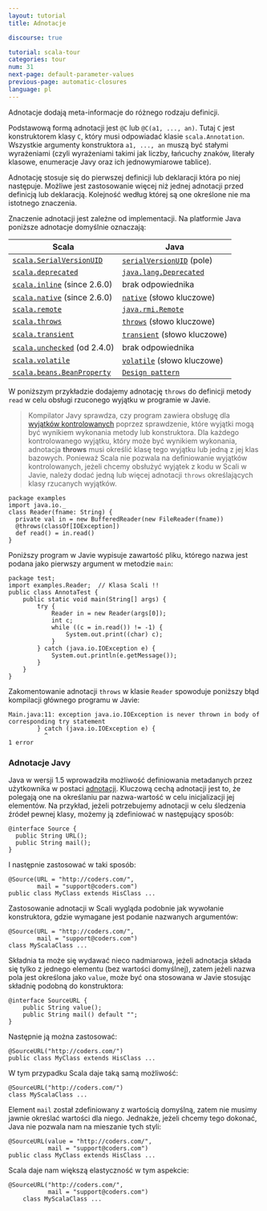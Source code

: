 ```yaml
---
layout: tutorial
title: Adnotacje

discourse: true

tutorial: scala-tour
categories: tour
num: 31
next-page: default-parameter-values
previous-page: automatic-closures
language: pl
---
```


Adnotacje dodają meta-informacje do różnego rodzaju definicji.

Podstawową formą adnotacji jest `@C` lub `@C(a1, ..., an)`. Tutaj `C` jest konstruktorem klasy `C`, który musi odpowiadać klasie `scala.Annotation`. Wszystkie argumenty konstruktora `a1, ..., an` muszą być stałymi wyrażeniami (czyli wyrażeniami takimi jak liczby, łańcuchy znaków, literały klasowe, enumeracje Javy oraz ich jednowymiarowe tablice).

Adnotację stosuje się do pierwszej definicji lub deklaracji która po niej następuje. Możliwe jest zastosowanie więcej niż jednej adnotacji przed definicją lub deklaracją. Kolejność według której są one określone nie ma istotnego znaczenia.

Znaczenie adnotacji jest zależne od implementacji. Na platformie Java poniższe adnotacje domyślnie oznaczają:

|           Scala           |           Java           |
|           ------          |          ------          |
|  [`scala.SerialVersionUID`](https://www.scala-lang.org/api/current/scala/SerialVersionUID.html)   |  [`serialVersionUID`](http://java.sun.com/j2se/1.5.0/docs/api/java/io/Serializable.html#navbar_bottom) (pole)  |
|  [`scala.deprecated`](https://www.scala-lang.org/api/current/scala/deprecated.html)   |  [`java.lang.Deprecated`](http://java.sun.com/j2se/1.5.0/docs/api/java/lang/Deprecated.html) |
|  [`scala.inline`](https://www.scala-lang.org/api/current/scala/inline.html) (since 2.6.0)  |  brak odpowiednika |
|  [`scala.native`](https://www.scala-lang.org/api/current/scala/native.html) (since 2.6.0)  |  [`native`](http://java.sun.com/docs/books/tutorial/java/nutsandbolts/_keywords.html) (słowo kluczowe) |
|  [`scala.remote`](https://www.scala-lang.org/api/current/scala/remote.html) |  [`java.rmi.Remote`](http://java.sun.com/j2se/1.5.0/docs/api/java/rmi/Remote.html) |
|  [`scala.throws`](https://www.scala-lang.org/api/current/scala/throws.html) |  [`throws`](http://java.sun.com/docs/books/tutorial/java/nutsandbolts/_keywords.html) (słowo kluczowe) |
|  [`scala.transient`](https://www.scala-lang.org/api/current/scala/transient.html) |  [`transient`](http://java.sun.com/docs/books/tutorial/java/nutsandbolts/_keywords.html) (słowo kluczowe) |
|  [`scala.unchecked`](https://www.scala-lang.org/api/current/scala/unchecked.html) (od 2.4.0) |  brak odpowiednika |
|  [`scala.volatile`](https://www.scala-lang.org/api/current/scala/volatile.html) |  [`volatile`](http://java.sun.com/docs/books/tutorial/java/nutsandbolts/_keywords.html) (słowo kluczowe) |
|  [`scala.beans.BeanProperty`](https://www.scala-lang.org/api/current/scala/beans/BeanProperty.html) |  [`Design pattern`](http://docs.oracle.com/javase/tutorial/javabeans/writing/properties.html) |

W poniższym przykładzie dodajemy adnotację `throws` do definicji metody `read` w celu obsługi rzuconego wyjątku w programie w Javie.

> Kompilator Javy sprawdza, czy program zawiera obsługę dla [wyjątków kontrolowanych](http://docs.oracle.com/javase/tutorial/essential/exceptions/index.html) poprzez sprawdzenie, które wyjątki mogą być wynikiem wykonania metody lub konstruktora. Dla każdego kontrolowanego wyjątku, który może być wynikiem wykonania, adnotacja **throws** musi określić klasę tego wyjątku lub jedną z jej klas bazowych.
> Ponieważ Scala nie pozwala na definiowanie wyjątków kontrolowanych, jeżeli chcemy obsłużyć wyjątek z kodu w Scali w Javie, należy dodać jedną lub więcej adnotacji `throws` określających klasy rzucanych wyjątków.

```
package examples
import java.io._
class Reader(fname: String) {
  private val in = new BufferedReader(new FileReader(fname))
  @throws(classOf[IOException])
  def read() = in.read()
}
```

Poniższy program w Javie wypisuje zawartość pliku, którego nazwa jest podana jako pierwszy argument w metodzie `main`:

```
package test;
import examples.Reader;  // Klasa Scali !!
public class AnnotaTest {
    public static void main(String[] args) {
        try {
            Reader in = new Reader(args[0]);
            int c;
            while ((c = in.read()) != -1) {
                System.out.print((char) c);
            }
        } catch (java.io.IOException e) {
            System.out.println(e.getMessage());
        }
    }
}
```

Zakomentowanie adnotacji `throws` w klasie `Reader` spowoduje poniższy błąd kompilacji głównego programu w Javie:

```
Main.java:11: exception java.io.IOException is never thrown in body of
corresponding try statement
        } catch (java.io.IOException e) {
          ^
1 error
```

### Adnotacje Javy ###

Java w wersji 1.5 wprowadziła możliwość definiowania metadanych przez użytkownika w postaci [adnotacji](https://docs.oracle.com/javase/tutorial/java/annotations/). Kluczową cechą adnotacji jest to, że polegają one na określaniu par nazwa-wartość w celu inicjalizacji jej elementów. Na przykład, jeżeli potrzebujemy adnotacji w celu śledzenia źródeł pewnej klasy, możemy ją zdefiniować w następujący sposób:

```
@interface Source {
  public String URL();
  public String mail();
}
```

I następnie zastosować w taki sposób:

```
@Source(URL = "http://coders.com/",
        mail = "support@coders.com")
public class MyClass extends HisClass ...
```

Zastosowanie adnotacji w Scali wygląda podobnie jak wywołanie konstruktora, gdzie wymagane jest podanie nazwanych argumentów:

```
@Source(URL = "http://coders.com/",
        mail = "support@coders.com")
class MyScalaClass ...
```

Składnia ta może się wydawać nieco nadmiarowa, jeżeli adnotacja składa się tylko z jednego elementu (bez wartości domyślnej), zatem jeżeli nazwa pola jest określona jako `value`, może być ona stosowana w Javie stosując składnię podobną do konstruktora:

```
@interface SourceURL {
    public String value();
    public String mail() default "";
}
```

Następnie ją można zastosować:

```
@SourceURL("http://coders.com/")
public class MyClass extends HisClass ...
```

W tym przypadku Scala daje taką samą możliwość:

```
@SourceURL("http://coders.com/")
class MyScalaClass ...
```

Element `mail` został zdefiniowany z wartością domyślną, zatem nie musimy jawnie określać wartości dla niego. Jednakże, jeżeli chcemy tego dokonać, Java nie pozwala nam na mieszanie tych styli:

```
@SourceURL(value = "http://coders.com/",
           mail = "support@coders.com")
public class MyClass extends HisClass ...
```

Scala daje nam większą elastyczność w tym aspekcie:

```
@SourceURL("http://coders.com/",
           mail = "support@coders.com")
    class MyScalaClass ...
```
